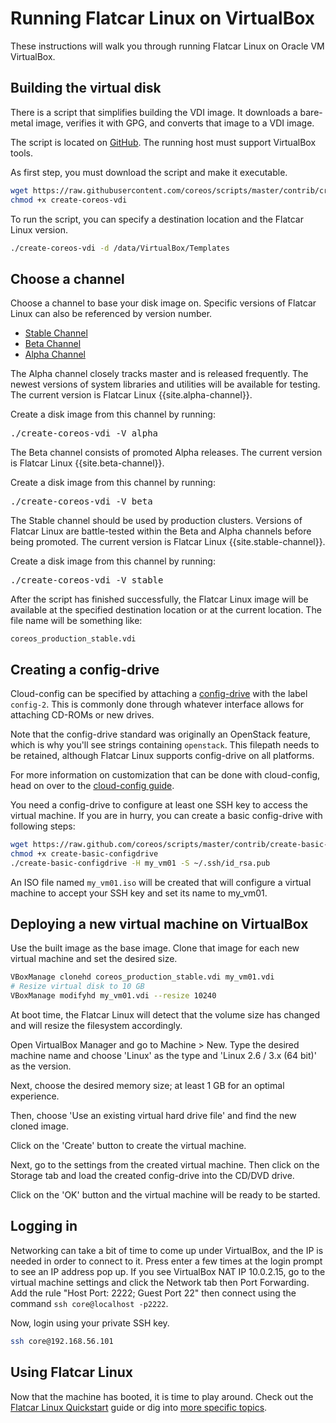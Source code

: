 # Running Flatcar Linux on VirtualBox

These instructions will walk you through running Flatcar Linux on Oracle VM VirtualBox.

## Building the virtual disk

There is a script that simplifies building the VDI image. It downloads a bare-metal image, verifies it with GPG, and converts that image to a VDI image.

The script is located on [GitHub](https://github.com/coreos/scripts/blob/master/contrib/create-coreos-vdi). The running host must support VirtualBox tools.

As first step, you must download the script and make it executable.

```sh
wget https://raw.githubusercontent.com/coreos/scripts/master/contrib/create-coreos-vdi
chmod +x create-coreos-vdi
```

To run the script, you can specify a destination location and the Flatcar Linux version.

```sh
./create-coreos-vdi -d /data/VirtualBox/Templates
```

## Choose a channel

Choose a channel to base your disk image on. Specific versions of Flatcar Linux can also be referenced by version number.

<div id="virtualbox-create">
  <ul class="nav nav-tabs">
    <li class="active"><a href="#stable-create" data-toggle="tab">Stable Channel</a></li>
    <li><a href="#beta-create" data-toggle="tab">Beta Channel</a></li>
    <li><a href="#alpha-create" data-toggle="tab">Alpha Channel</a></li>
  </ul>
  <div class="tab-content coreos-docs-image-table">
    <div class="tab-pane" id="alpha-create">
      <p>The Alpha channel closely tracks master and is released frequently. The newest versions of system libraries and utilities will be available for testing. The current version is Flatcar Linux {{site.alpha-channel}}.</p>
      <p>Create a disk image from this channel by running:</p>
<pre>
./create-coreos-vdi -V alpha
</pre>
    </div>
    <div class="tab-pane" id="beta-create">
      <p>The Beta channel consists of promoted Alpha releases. The current version is Flatcar Linux {{site.beta-channel}}.</p>
      <p>Create a disk image from this channel by running:</p>
<pre>
./create-coreos-vdi -V beta
</pre>
    </div>
  <div class="tab-pane active" id="stable-create">
      <p>The Stable channel should be used by production clusters. Versions of Flatcar Linux are battle-tested within the Beta and Alpha channels before being promoted. The current version is Flatcar Linux {{site.stable-channel}}.</p>
      <p>Create a disk image from this channel by running:</p>
<pre>
./create-coreos-vdi -V stable
</pre>
    </div>
  </div>
</div>

After the script has finished successfully, the Flatcar Linux image will be available at the specified destination location or at the current location. The file name will be something like:

```
coreos_production_stable.vdi
```

## Creating a config-drive

Cloud-config can be specified by attaching a [config-drive](https://github.com/coreos/coreos-cloudinit/blob/master/Documentation/config-drive.md) with the label `config-2`. This is commonly done through whatever interface allows for attaching CD-ROMs or new drives.

Note that the config-drive standard was originally an OpenStack feature, which is why you'll see strings containing `openstack`. This filepath needs to be retained, although Flatcar Linux supports config-drive on all platforms.

For more information on customization that can be done with cloud-config, head on over to the [cloud-config guide](https://github.com/coreos/coreos-cloudinit/blob/master/Documentation/cloud-config.md).

You need a config-drive to configure at least one SSH key to access the virtual machine. If you are in hurry, you can create a basic config-drive with following steps:

```sh
wget https://raw.github.com/coreos/scripts/master/contrib/create-basic-configdrive
chmod +x create-basic-configdrive
./create-basic-configdrive -H my_vm01 -S ~/.ssh/id_rsa.pub
```

An ISO file named `my_vm01.iso` will be created that will configure a virtual machine to accept your SSH key and set its name to my_vm01.

## Deploying a new virtual machine on VirtualBox

Use the built image as the base image. Clone that image for each new virtual machine and set the desired size.

```sh
VBoxManage clonehd coreos_production_stable.vdi my_vm01.vdi
# Resize virtual disk to 10 GB
VBoxManage modifyhd my_vm01.vdi --resize 10240
```

At boot time, the Flatcar Linux will detect that the volume size has changed and will resize the filesystem accordingly.

Open VirtualBox Manager and go to Machine > New. Type the desired machine name and choose 'Linux' as the type and 'Linux 2.6 / 3.x (64 bit)' as the version.

Next, choose the desired memory size; at least 1 GB for an optimal experience.

Then, choose 'Use an existing virtual hard drive file' and find the new cloned image.

Click on the 'Create' button to create the virtual machine.

Next, go to the settings from the created virtual machine. Then click on the Storage tab and load the created config-drive into the CD/DVD drive.

Click on the 'OK' button and the virtual machine will be ready to be started.

## Logging in

Networking can take a bit of time to come up under VirtualBox, and the IP is needed in order to connect to it. Press enter a few times at the login prompt to see an IP address pop up. If you see VirtualBox NAT IP 10.0.2.15, go to the virtual machine settings and click the Network tab then Port Forwarding. Add the rule "Host Port: 2222; Guest Port 22" then connect using the command `ssh core@localhost -p2222`.

Now, login using your private SSH key.

```sh
ssh core@192.168.56.101
```

## Using Flatcar Linux

Now that the machine has booted, it is time to play around. Check out the [Flatcar Linux Quickstart](quickstart.md) guide or dig into [more specific topics](https://coreos.com/docs).
